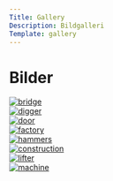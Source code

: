 ```yaml
---
Title: Gallery
Description: Bildgalleri
Template: gallery
---
```


Bilder
==================

<div class="grid-item-gallery">
<a href="image/bridge.jpeg" target="_blank" alt="bridge">
<picture>
    <source media="(min-width: 767px)" srcset="image/bridge.jpeg?h=146&w=296&crop-to-fit" alt="bridge">
    <img src="image/bridge.jpeg?h=146&w=196&crop-to-fit" alt="bridge">
</picture>
</a>
</div>
<div class="grid-item-gallery">
<a href="image/digger.jpeg" target="_blank">
<picture>
    <source media="(min-width: 767px)" srcset="image/digger.jpeg?h=146&w=296&crop-to-fit">
    <img src="image/digger.jpeg?h=146&w=196&crop-to-fit" alt="digger">
</picture>
</a>
</div>
<div class="grid-item-gallery">
<a href="image/door.jpeg" target="_blank">
<picture>
    <source media="(min-width: 767px)" srcset="image/door.jpeg?h=146&w=296&crop-to-fit">
    <img src="image/door.jpeg?h=146&w=196&crop-to-fit" alt="door">
</picture>
</a>
</div>
<div class="grid-item-gallery">
<a href="image/factory.jpeg" target="_blank">
<picture>
    <source media="(min-width: 767px)" srcset="image/factory.jpeg?h=146&w=296&crop-to-fit">
    <img src="image/factory.jpeg?h=146&w=196&crop-to-fit" alt="factory">
</picture>
</a>
</div>
<div class="grid-item-gallery">
<a href="image/hammers.jpeg" target="_blank">
<picture>
    <source media="(min-width: 767px)" srcset="image/hammers.jpeg?h=146&w=296&crop-to-fit">
    <img src="image/hammers.jpeg?h=146&w=196&crop-to-fit" alt="hammers">
</picture>
</a>
</div>
<div class="grid-item-gallery">
<a href="image/construction.jpeg" target="_blank">
<picture>
    <source media="(min-width: 767px)" srcset="image/construction.jpeg?h=146&w=296&crop-to-fit">
    <img src="image/construction.jpeg?h=146&w=196&crop-to-fit" alt="construction">
</picture>
</a>
</div>
<div class="grid-item-gallery">
<a href="image/lifter.jpeg" target="_blank">
<picture>
    <source media="(min-width: 767px)" srcset="image/lifter.jpeg?h=146&w=296&crop-to-fit">
    <img src="image/lifter.jpeg?h=146&w=196&crop-to-fit" alt="lifter">
</picture>
</a>
</div>
<div class="grid-item-gallery">
<a href="image/machine.jpeg" target="_blank">
<picture>
    <source media="(min-width: 767px)" srcset="image/machine.jpeg?h=146&w=296&crop-to-fit">
    <img src="image/machine.jpeg?h=146&w=196&crop-to-fit" alt="machine">
</picture>
</a>
</div>

